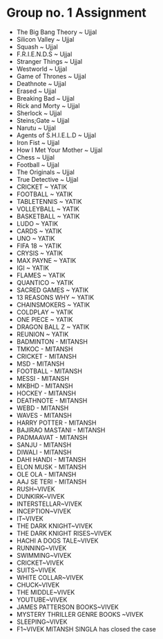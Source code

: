 # Group no. 1 Assignment

- The Big Bang Theory ~ Ujjal
- Silicon Valley ~ Ujjal
- Squash ~ Ujjal
- F.R.I.E.N.D.S ~ Ujjal
- Stranger Things ~ Ujjal
- Westworld ~ Ujjal
- Game of Thrones ~ Ujjal
- Deathnote ~ Ujjal
- Erased ~ Ujjal
- Breaking Bad ~ Ujjal
- Rick and Morty ~ Ujjal
- Sherlock ~ Ujjal
- Steins;Gate ~ Ujjal
- Narutu ~ Ujjal
- Agents of S.H.I.E.L.D ~ Ujjal
- Iron Fist ~ Ujjal
- How I Met Your Mother ~ Ujjal
- Chess ~ Ujjal
- Football ~ Ujjal
- The Originals ~ Ujjal
- True Detective ~ Ujjal
- CRICKET ~ YATIK
- FOOTBALL ~ YATIK
- TABLETENNIS ~ YATIK
- VOLLEYBALL ~ YATIK
- BASKETBALL ~ YATIK
- LUDO ~ YATIK
- CARDS ~ YATIK
- UNO ~ YATIK
- FIFA 18 ~ YATIK
- CRYSIS ~ YATIK
- MAX PAYNE ~ YATIK
- IGI ~ YATIK
- FLAMES ~ YATIK
- QUANTICO ~ YATIK
- SACRED GAMES ~ YATIK
- 13 REASONS WHY ~ YATIK
- CHAINSMOKERS ~ YATIK
- COLDPLAY ~ YATIK
- ONE PIECE ~ YATIK
- DRAGON BALL Z ~ YATIK
- REUNION ~ YATIK
- BADMINTON - MITANSH
- TMKOC - MITANSH 
- CRICKET - MITANSH
- MSD - MITANSH
- FOOTBALL - MITANSH
- MESSI - MITANSH
- MKBHD - MITANSH
- HOCKEY - MITANSH
- DEATHNOTE - MITANSH
- WEBD - MITANSH
- WAVES - MITANSH
- HARRY POTTER - MITANSH
- BAJIRAO MASTANI - MITANSH
- PADMAAVAT - MITANSH
- SANJU - MITANSH
- DIWALI - MITANSH
- DAHI HANDI - MITANSH
- ELON MUSK - MITANSH
- OLE OLA - MITANSH
- AAJ SE TERI - MITANSH 
- RUSH~VIVEK
- DUNKIRK~VIVEK
- INTERSTELLAR~VIVEK
- INCEPTION~VIVEK
- IT~VIVEK
- THE DARK KNIGHT~VIVEK
- THE DARK KNIGHT RISES~VIVEK
- HACHI A DOGS TALE~VIVEK
- RUNNING~VIVEK
- SWIMMING~VIVEK
- CRICKET~VIVEK
- SUITS~VIVEK
- WHITE COLLAR~VIVEK
- CHUCK~VIVEK
- THE MIDDLE~VIVEK
- YOUTUBE~VIVEK
- JAMES PATTERSON BOOKS~VIVEK
- MYSTERY THRILLER GENRE BOOKS ~VIVEK
- SLEEPING~VIVEK
- F1~VIVEK
MITANSH SINGLA has closed the case

